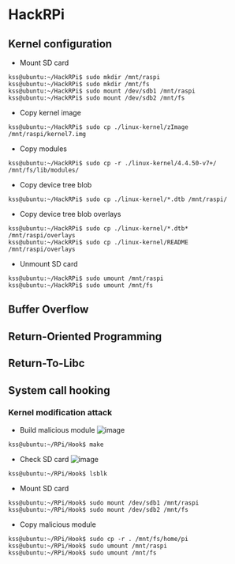 # HackRPi
## Kernel configuration
- Mount SD card
```
kss@ubuntu:~/HackRPi$ sudo mkdir /mnt/raspi
kss@ubuntu:~/HackRPi$ sudo mkdir /mnt/fs
kss@ubuntu:~/HackRPi$ sudo mount /dev/sdb1 /mnt/raspi
kss@ubuntu:~/HackRPi$ sudo mount /dev/sdb2 /mnt/fs
```
- Copy kernel image
```
kss@ubuntu:~/HackRPi$ sudo cp ./linux-kernel/zImage /mnt/raspi/kernel7.img
```
- Copy modules
```
kss@ubuntu:~/HackRPi$ sudo cp -r ./linux-kernel/4.4.50-v7+/ /mnt/fs/lib/modules/
```
- Copy device tree blob
```
kss@ubuntu:~/HackRPi$ sudo cp ./linux-kernel/*.dtb /mnt/raspi/
```
- Copy device tree blob overlays
```
kss@ubuntu:~/HackRPi$ sudo cp ./linux-kernel/*.dtb* /mnt/raspi/overlays
kss@ubuntu:~/HackRPi$ sudo cp ./linux-kernel/README /mnt/raspi/overlays
```
- Unmount SD card
```
kss@ubuntu:~/HackRPi$ sudo umount /mnt/raspi
kss@ubuntu:~/HackRPi$ sudo umount /mnt/fs
```

## Buffer Overflow

## Return-Oriented Programming

## Return-To-Libc

## System call hooking
### Kernel modification attack
- Build malicious module
![image](https://user-images.githubusercontent.com/20378368/107340733-7232c000-6b01-11eb-9f16-652ee58ed41c.png)
```
kss@ubuntu:~/RPi/Hook$ make
```
- Check SD card
![image](https://user-images.githubusercontent.com/20378368/107325262-d303cd80-6aec-11eb-85fe-6e6c9f196352.png)
```
kss@ubuntu:~/RPi/Hook$ lsblk
```
- Mount SD card
```
kss@ubuntu:~/RPi/Hook$ sudo mount /dev/sdb1 /mnt/raspi
kss@ubuntu:~/RPi/Hook$ sudo mount /dev/sdb2 /mnt/fs
```
- Copy malicious module
```
kss@ubuntu:~/RPi/Hook$ sudo cp -r . /mnt/fs/home/pi
kss@ubuntu:~/RPi/Hook$ sudo umount /mnt/raspi
kss@ubuntu:~/RPi/Hook$ sudo umount /mnt/fs
```
